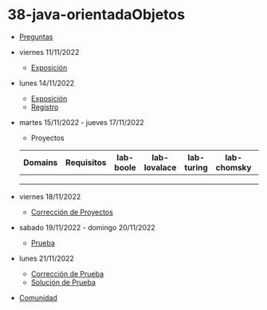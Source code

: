 # 38-java-orientadaObjetos

- [Preguntas](https://escuela.it/cursos/curso-recurrencia-desarrollo-software/clase/patron)
- viernes 11/11/2022
  - [Exposición](https://escuela.it/cursos/curso-recurrencia-desarrollo-software/clase/patron)
- lunes 14/11/2022
  - [Exposición](https://escuela.it/cursos/curso-recurrencia-desarrollo-software/clase/patron)
  - [Registro](https://forms.gle/pA2QvsW32P4KtTD77)
- martes 15/11/2022 - jueves 17/11/2022
  - Proyectos
  
  |Domains|Requisitos|lab-boole|lab-lovalace|lab-turing|lab-chomsky|lab-dijkstra|
  |-------|----------|---------|------------|----------|-----------|--------------|
  |       |          |         |            |          |           |              |
  |       |          |         |            |          |           |              |
  |       |          |         |            |          |           |              |
- viernes 18/11/2022
  - [Corrección de Proyectos](https://escuela.it/cursos/curso-recurrencia-desarrollo-software/clase/patron)
- sabado 19/11/2022 - domingo 20/11/2022
  - [Prueba](https://forms.gle/hB9UJoN2PYiexctH8)
- lunes 21/11/2022
  - [Corrección de Prueba](https://escuela.it/cursos/curso-recurrencia-desarrollo-software/clase/patron)
  - [Solución de Prueba](https://docs.google.com/spreadsheets/d/1Uwtqa5VdD5wK2X7eLgkS6_th16aPnsW8pa5Ft2TyLPo/edit#gid=0)
- [Comunidad](https://app.slack.com/client/T02S3KYD464/C02TWHADWP4)